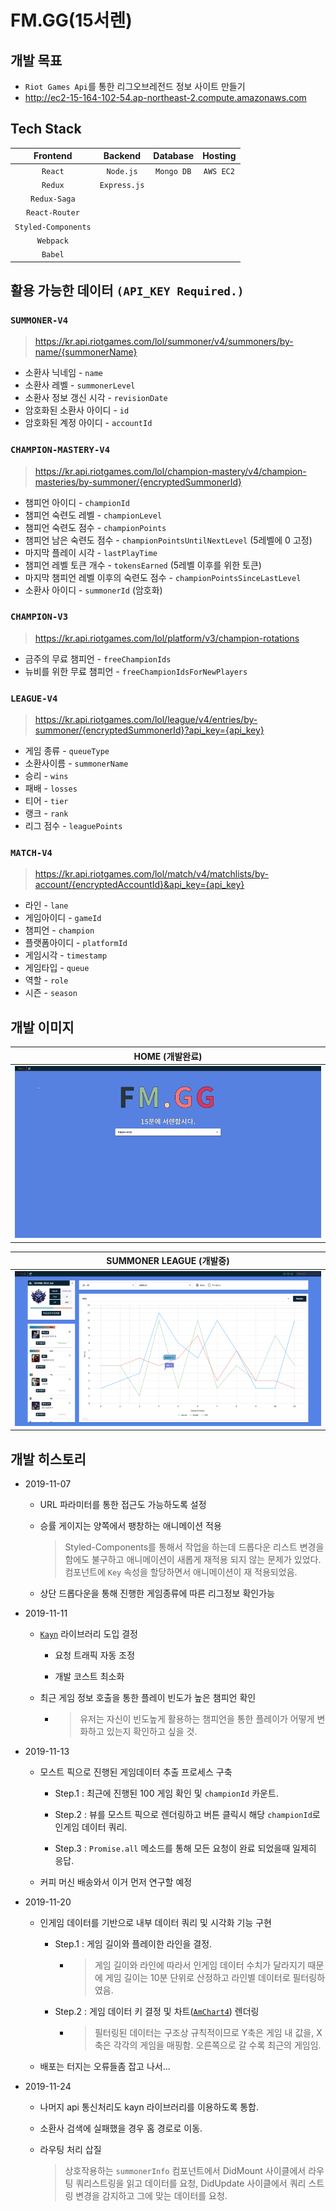 # FM.GG(15서렌)

## 개발 목표

- `Riot Games Api`를 통한 리그오브레전드 정보 사이트 만들기
- http://ec2-15-164-102-54.ap-northeast-2.compute.amazonaws.com

## Tech Stack

| Frontend | Backend | Database | Hosting |
|:--------:|:--------:|:-------:|:-------:|
| `React` | `Node.js` | `Mongo DB` | `AWS EC2`
| `Redux` | `Express.js` |  |
| `Redux-Saga` |  | |
|`React-Router`|
| `Styled-Components`|
| `Webpack`|
| `Babel`|

## 활용 가능한 데이터 `(API_KEY Required.)`

### `SUMMONER-V4`

> https://kr.api.riotgames.com/lol/summoner/v4/summoners/by-name/{summonerName}

- 소환사 닉네임 - `name`
- 소환사 레벨 - `summonerLevel`
- 소환사 정보 갱신 시각 - `revisionDate`
- 암호화된 소환사 아이디 - `id`
- 암호화된 계정 아이디 - `accountId`

### `CHAMPION-MASTERY-V4`

> https://kr.api.riotgames.com/lol/champion-mastery/v4/champion-masteries/by-summoner/{encryptedSummonerId}

- 챔피언 아이디 - `championId`
- 챔피언 숙련도 레벨 - `championLevel`
- 챔피언 숙련도 점수 - `championPoints`
- 챔피언 남은 숙련도 점수 - `championPointsUntilNextLevel` (5레벨에 0 고정)
- 마지막 플레이 시각 - `lastPlayTime`
- 챔피언 레벨 토큰 개수 - `tokensEarned` (5레벨 이후를 위한 토큰)
- 마지막 챔피언 레벨 이후의 숙련도 점수 - `championPointsSinceLastLevel`
- 소환사 아이디 - `summonerId` (암호화)

### `CHAMPION-V3`

> https://kr.api.riotgames.com/lol/platform/v3/champion-rotations

- 금주의 무료 챔피언 - `freeChampionIds`
- 뉴비를 위한 무료 챔피언 - `freeChampionIdsForNewPlayers`

### `LEAGUE-V4`

> https://kr.api.riotgames.com/lol/league/v4/entries/by-summoner/{encryptedSummonerId}?api_key={api_key}

- 게임 종류 - `queueType`
- 소환사이름 - `summonerName`
- 승리 - `wins`
- 패배 - `losses`
- 티어 - `tier`
- 랭크 - `rank`
- 리그 점수 - `leaguePoints`

### `MATCH-V4`

> https://kr.api.riotgames.com/lol/match/v4/matchlists/by-account/{encryptedAccountId}&api_key={api_key}

- 라인 - `lane`
- 게임아이디 - `gameId`
- 챔피언 - `champion`
- 플랫폼아이디 - `platformId`
- 게임시각 - `timestamp`
- 게임타입 - `queue`
- 역할 - `role`
- 시즌 - `season`

## 개발 이미지

| HOME (개발완료) |
|:--------:|
|![FMGG_HOME](./DevImages/FMGG_HOME.gif)|

| SUMMONER LEAGUE (개발중) |
|:--------:|
|![SUMMONER_LEAGUE](./DevImages/FMGG_SUMMONER_LEAGUE.png)|

## 개발 히스토리

- 2019-11-07
  
  - URL 파라미터를 통한 접근도 가능하도록 설정
  
  - 승률 게이지는 양쪽에서 팽창하는 애니메이션 적용
    > Styled-Components를 통해서 작업을 하는데 드롭다운 리스트 변경을 함에도 불구하고 애니메이션이 새롭게 재적용 되지 않는 문제가 있었다. 컴포넌트에 `Key` 속성을 할당하면서 애니메이션이 재 적용되었음.
  - 상단 드롭다운을 통해 진행한 게임종류에 따른 리그정보 확인가능

- 2019-11-11

  - [`Kayn`](https://github.com/cnguy/kayn) 라이브러리 도입 결정

    - 요청 트래픽 자동 조정
  
    - 개발 코스트 최소화

  - 최근 게임 정보 호출을 통한 플레이 빈도가 높은 챔피언 확인
  
    - > 유저는 자신이 빈도높게 활용하는 챔피언을 통한 플레이가 어떻게 변화하고 있는지 확인하고 싶을 것.

- 2019-11-13

  - 모스트 픽으로 진행된 게임데이터 추출 프로세스 구축

    - Step.1 : 최근에 진행된 100 게임 확인 및 `championId` 카운트.
  
    - Step.2 : 뷰를 모스트 픽으로 렌더링하고 버튼 클릭시 해당 `championId`로 인게임 데이터 쿼리.
 
    - Step.3 : `Promise.all` 메소드를 통해 모든 요청이 완료 되었을때 일제히 응답.

  - 커피 머신 배송와서 이거 먼저 연구할 예정

- 2019-11-20

  - 인게임 데이터를 기반으로 내부 데이터 쿼리 및 시각화 기능 구현

    - Step.1 : 게임 길이와 플레이한 라인을 결정.
  
      - > 게임 길이와 라인에 따라서 인게임 데이터 수치가 달라지기 때문에 게임 길이는 10분 단위로 산정하고 라인별 데이터로 필터링하였음.

    - Step.2 : 게임 데이터 키 결정 및 차트([`AmChart4`](https://www.amcharts.com/)) 렌더링

      - > 필터링된 데이터는 구조상 규칙적이므로 Y축은 게임 내 값을, X축은 각각의 게임을 매핑함. 오른쪽으로 갈 수록 최근의 게임임.

  - 배포는 터지는 오류들좀 잡고 나서...

- 2019-11-24

  - 나머지 api 통신처리도 kayn 라이브러리를 이용하도록 통합.

  - 소환사 검색에 실패했을 경우 홈 경로로 이동.

  - 라우팅 처리 삽질
    
    > 상호작용하는 `summonerInfo` 컴포넌트에서 DidMount 사이클에서 라우팅 쿼리스트링을 읽고 데이터를 요청, DidUpdate 사이클에서 쿼리 스트링 변경을 감지하고 그에 맞는 데이터를 요청.
